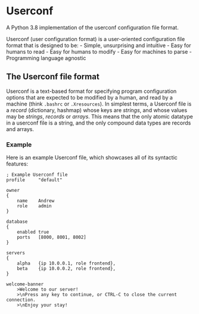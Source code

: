 # Userconf

A Python 3.8 implementation of the userconf configuration file format.

Userconf (user configuration format) is a user-oriented configuration file
format that is designed to be:
    - Simple, unsurprising and intuitive
    - Easy for humans to read
    - Easy for humans to modify
    - Easy for machines to parse
    - Programming language agnostic

## The Userconf file format

Userconf is a text-based format for specifying program configuration options
that are expected to be modified by a human, and read by a machine (think `.bashrc` or
`.Xresources`).
In simplest terms, a Userconf file is a *record* (dictionary, hashmap) whose keys are
*strings*, and whose values may be *strings*, *records* or *arrays*.
This means that the only atomic datatype in a userconf file is a string, and the only compound
data types are records and arrays.

### Example

Here is an example Userconf file, which showcases all of its syntactic features:

```
; Example Userconf file
profile     "default"

owner
{
    name    Andrew
    role    admin
}

database
{
    enabled true
    ports   [8000, 8001, 8002]
}

servers
{
    alpha   {ip 10.0.0.1, role frontend},
    beta    {ip 10.0.0.2, role frontend},
}

welcome-banner
    >Welcome to our server!
    >\nPress any key to continue, or CTRL-C to close the current connection.
    >\nEnjoy your stay!
```
